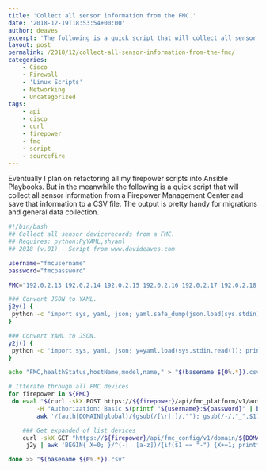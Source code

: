 ```yaml
---
title: 'Collect all sensor information from the FMC.'
date: '2018-12-19T18:53:54+00:00'
author: deaves
excerpt: 'The following is a quick script that will collect all sensor information from a Firepower Management Center using the devicerecords API and save that information to a CSV file.'
layout: post
permalink: /2018/12/collect-all-sensor-information-from-the-fmc/
categories:
    - Cisco
    - Firewall
    - 'Linux Scripts'
    - Networking
    - Uncategorized
tags:
    - api
    - cisco
    - curl
    - firepower
    - fmc
    - script
    - sourcefire
---
```


Eventually I plan on refactoring all my firepower scripts into Ansible Playbooks. But in the meanwhile the following is a quick script that will collect all sensor information from a Firepower Management Center and save that information to a CSV file. The output is pretty handy for migrations and general data collection.

```bash
#!/bin/bash
## Collect all sensor devicerecords from a FMC.
## Requires: python:PyYAML,shyaml
## 2018 (v.01) - Script from www.davideaves.com

username="fmcusername"
password="fmcpassword"

FMC="192.0.2.13 192.0.2.14 192.0.2.15 192.0.2.16 192.0.2.17 192.0.2.18 192.0.2.21 192.0.2.22 192.0.2.23"

### Convert JSON to YAML.
j2y() {
 python -c 'import sys, yaml, json; yaml.safe_dump(json.load(sys.stdin), sys.stdout, default_flow_style=False)' 2> /dev/null
}

### Convert YAML to JSON.
y2j() {
 python -c 'import sys, yaml, json; y=yaml.load(sys.stdin.read()); print json.dumps(y)' 2> /dev/null
}

echo "FMC,healthStatus,hostName,model,name," > "$(basename ${0%.*}).csv"

# Itterate through all FMC devices
for firepower in ${FMC}
 do eval "$(curl -skX POST https://${firepower}/api/fmc_platform/v1/auth/generatetoken \
        -H "Authorization: Basic $(printf "${username}:${password}" | base64)" -D - |\
        awk '/(auth|DOMAIN|global)/{gsub(/[\r|:]/,""); gsub(/-/,"_",$1); print $1"=\""$2"\""}')"

    ### Get expanded of list devices
    curl -skX GET "https://${firepower}/api/fmc_config/v1/domain/${DOMAIN_UUID}/devices/devicerecords?offset=0&limit=1000&expanded=true" -H "X-auth-access-token: ${X_auth_access_token}" |\
     j2y | awk 'BEGIN{ X=0; }/^(-|  [a-z])/{if($1 == "-") {X+=1; printf "'''${firepower}''',"} else if($1 == "healthStatus:" || $1 == "hostName:" || $1 == "model:" || $1 == "name:") {printf $NF","} else if($1 == "type:") {printf "\n"}}'

done >> "$(basename ${0%.*}).csv"
```
